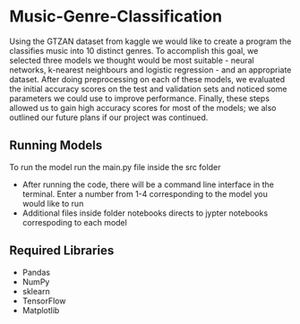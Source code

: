 # Music-Genre-Classification

Using the GTZAN dataset from kaggle we would like to create a program the classifies music into 10 distinct genres. To accomplish this goal, we selected three models we thought would be most suitable - neural networks, k-nearest neighbours and logistic regression - and an appropriate dataset. After doing preprocessing on each of these models, we evaluated the initial accuracy scores on the test and validation sets and noticed some parameters we could use to improve performance. Finally, these steps allowed us to gain high accuracy scores for most of the models; we also outlined our future plans if our project was continued.


## Running Models 
To run the model run the main.py file inside the src folder
  * After running the code, there will be a command line interface in the terminal. Enter a number from 1-4 corresponding to the model you would like to run
  * Additional files inside folder notebooks directs to jypter notebooks correspoding to each model 

## Required Libraries 

 * Pandas
 * NumPy
 * sklearn
 * TensorFlow
 * Matplotlib
